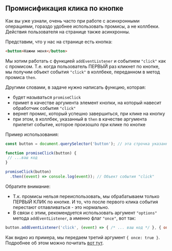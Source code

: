 ## Промисификация клика по кнопке

Как вы уже узнали, очень часто при работе с асинхронными операциями, гораздо удобнее использовать промисы, а не коллбеки.
Действия пользователя на странице также асинхронны.

Представим, что у нас на странице есть кнопка:
```html
<button>Нажми меня</button>
```
Мы хотим работать с функцией `addEventListener` и событием `"click"` как с промисом. Т.е. когда пользователь ПЕРВЫЙ раз 
кликнет по кнопке, мы получим объект события `"click"` в коллбеке, переданном в метод промиса `then`.

Другими словами, в задаче нужно написать функцию, которая:
- будет называться `promiseClick`
- примет в качестве аргумента элемент кнопки, на который навесит обработчик события `"click"` 
- вернет промис, который успешно завершиться, при клике на кнопку
- при этом, в коллбек, указанный в `then` в качестве аргумента прилетит событие, которое произошло при клике по кнопке

Пример использования:
```javascript
const button = document.querySelector('button'); // эта строчка указанна для примера, и в коде вашего решения быть не должна.

function promiseClick(button) { 
 // ...ваш код
}

promiseClick(button)
  .then((event) => console.log(event)); // Объект события "click"
``` 

Обратите внимание:
- Т.к. промисы нельзя переиспользовать, мы обрабатываем только ПЕРВЫЙ КЛИК по кнопке. И то, что после первого клика события перестают отлавливаться - это нормально.
- В связи с этим, рекомендуется использовать аргумент `"options"` метода `addEventListener`, а именно флаг `"once"`, вот так:
```javascript
button.addEventListener('click', (event) => { /* ... ваш код */ }, { once: true });
```
Как видно из примера, мы передаем третий аргумент ```{ once: true }```. Подробнее об этом можно почитать [вот тут](https://learn.javascript.ru/introduction-browser-events#addeventlistener).



